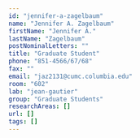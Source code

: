 ```yaml
---
id: "jennifer-a-zagelbaum"
name: "Jennifer A. Zagelbaum"
firstName: "Jennifer A."
lastName: "Zagelbaum"
postNominalLetters: ""
title: "Graduate Student"
phone: "851-4566/67/68"
fax: ""
email: "jaz2131@cumc.columbia.edu"
room: "602"
lab: "jean-gautier"
group: "Graduate Students"
researchAreas: []
url: []
tags: []
---
```

